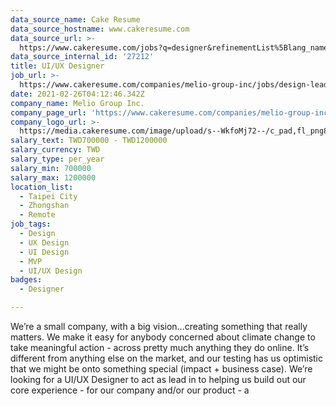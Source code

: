 ```yaml
---
data_source_name: Cake Resume
data_source_hostname: www.cakeresume.com
data_source_url: >-
  https://www.cakeresume.com/jobs?q=designer&refinementList%5Blang_name%5D%5B0%5D=English&refinementList%5Bsalary_type%5D=per_year
data_source_internal_id: '27212'
title: UI/UX Designer
job_url: >-
  https://www.cakeresume.com/companies/melio-group-inc/jobs/design-lead-product-ux-ui-design-lead
date: 2021-02-26T04:12:46.342Z
company_name: Melio Group Inc.
company_page_url: 'https://www.cakeresume.com/companies/melio-group-inc'
company_logo_url: >-
  https://media.cakeresume.com/image/upload/s--WkfoMj72--/c_pad,fl_png8,h_200,w_200/v1608708669/vyknvdt7vzoosipsjigo.png
salary_text: TWD700000 - TWD1200000
salary_currency: TWD
salary_type: per_year
salary_min: 700000
salary_max: 1200000
location_list:
  - Taipei City
  - Zhongshan
  - Remote
job_tags:
  - Design
  - UX Design
  - UI Design
  - MVP
  - UI/UX Design
badges:
  - Designer

---
```


We’re a small company, with a big vision...creating something that really matters. We make it easy for anybody concerned about climate change to take meaningful action - across pretty much anything they do online. It’s different from anything else on the market, and our testing has us optimistic that we might be onto something special (impact + business case). We’re looking for a UI/UX Designer to act as lead in to helping us build out our core experience - for our company and/or our product - a